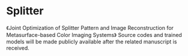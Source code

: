 # Splitter
《Joint Optimization of Splitter Pattern and Image Reconstruction for Metasurface-based Color Imaging Systems》
Source codes and trained models will be made publicly available after the related manuscript is received.
